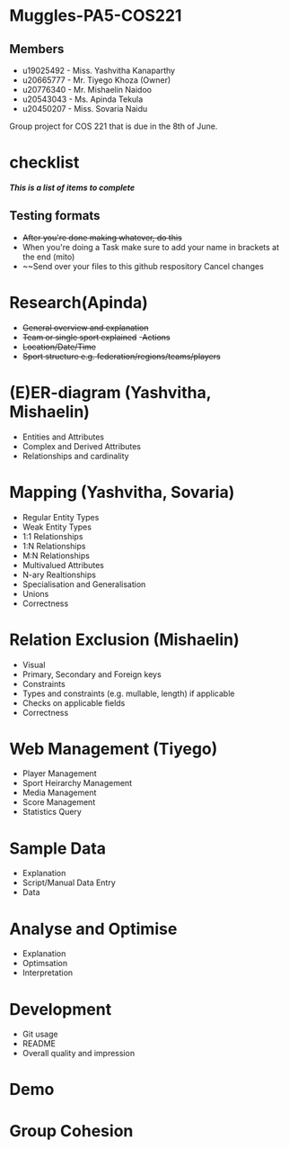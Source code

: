 # Muggles-PA5-COS221
## Members
- u19025492 - Miss. Yashvitha Kanaparthy
- u20665777 - Mr. Tiyego Khoza (Owner)
- u20776340 - Mr. Mishaelin Naidoo
- u20543043 - Ms. Apinda Tekula
- u20450207 - Miss. Sovaria Naidu 

Group project for COS 221 that is due in the 8th of June.

# checklist
***This is a list of items to complete***

## Testing formats
- ~~After you're done making whatever, do this~~
- When you're doing a Task make sure to add your name in brackets at the end (mito)
- ~~Send over your files to this github respository
Cancel changes
# Research(Apinda)
- ~~General overview  and explanation~~
- ~~Team or single sport explained~~
-~~Actions~~
- ~~Location/Date/Time~~
- ~~Sport structure e.g. federation/regions/teams/players~~

# (E)ER-diagram (Yashvitha, Mishaelin)
- Entities and Attributes
- Complex and Derived Attributes
- Relationships and cardinality

# Mapping (Yashvitha, Sovaria)
- Regular Entity Types
- Weak Entity Types
- 1:1 Relationships
- 1:N Relationships
- M:N Relationships
- Multivalued Attributes
- N-ary Realtionships
- Specialisation and Generalisation
- Unions
- Correctness

# Relation Exclusion (Mishaelin)
- Visual
- Primary, Secondary and Foreign keys
- Constraints
- Types and constraints (e.g. mullable, length) if applicable
- Checks on applicable fields
- Correctness

# Web Management (Tiyego)
- Player Management
- Sport Heirarchy Management
- Media Management
- Score Management
- Statistics Query

# Sample Data 
- Explanation
- Script/Manual Data Entry
- Data

# Analyse and Optimise
- Explanation
- Optimsation
- Interpretation

# Development
- Git usage
- README
- Overall quality and impression

# Demo
# Group Cohesion
